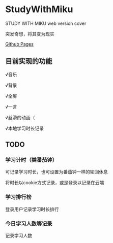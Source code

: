 # StudyWithMiku

STUDY WITH MIKU web version cover

突发奇想，将其变为现实

[Github Pages](https://wenqiofficial.github.io/StudyWithMiku)

## 目前实现的功能

√音乐

√背景

√全屏

√一言

√丝滑的动画（

√本地学习时长记录

## TODO

### 学习计时（类番茄钟）

可记录学习时长，也可设置为番茄钟一样的轮回休息

将时长以cookie方式记录，或是登录以记录在云端

### 学习排行榜

登录用户记录学习时长排行

### 今日学习人数等记录

记录学习人数